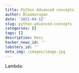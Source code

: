 ```yaml
---
title: Python Advanced concepts
author: Blaamurugan
date: '2021-04-12'
slug: python-advanced-concepts
categories: []
tags: []
description: Desc
hacker_news_id: ''
lobsters_id: ''
meta_img: /images/image.jpg
---
```


Lambda:
